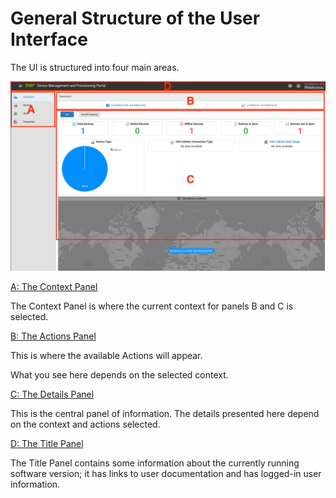 # General Structure of the User Interface

The UI is structured into four main areas. 

![Structure](./01_overview.png)



<u>A: The Context Panel</u>

The Context Panel is where the current context for panels B and C is selected.

<u>B: The Actions Panel</u>

This is where the available Actions will appear. 

What you see here depends on the selected context.

<u>C: The Details Panel</u>

This is the central panel of information. The details presented here depend on the context and actions selected. 

<u>D: The Title Panel</u>

The Title Panel contains some information about the currently running software version; it has links to user documentation and has logged-in user information.